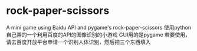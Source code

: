 # rock-paper-scissors
A mini game using Baidu API and pygame's rock-paper-scissors
使用python自己弄的一个利用百度的API的图像识别的小游戏
GUI用的是pygame
若要使用，请去百度开放平台申请一个识别人体识别，然后把三个东西填入
